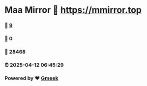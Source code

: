 # Maa Mirror :link: https://mmirror.top 
### :page_facing_up: [9](https://mmirror.top/tag.html) 
### :speech_balloon: 0 
### :hibiscus: 28468 
### :alarm_clock: 2025-04-12 06:45:29 
### Powered by :heart: [Gmeek](https://github.com/Meekdai/Gmeek)
